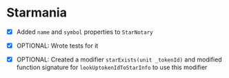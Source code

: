 # Starmania

- [x] Added `name` and `symbol` properties to `StarNotary`
- [x] OPTIONAL: Wrote tests for it

- [x] OPTIONAL: Created a modifier `starExists(unit _tokenId)` and modified function signature for `lookUptokenIdToStarInfo` to use this modifier